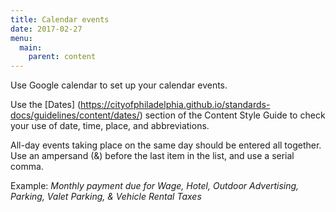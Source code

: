 ```yaml
---
title: Calendar events
date: 2017-02-27
menu:
  main:
    parent: content
---
```



Use Google calendar to set up your calendar events.

Use the [Dates] (https://cityofphiladelphia.github.io/standards-docs/guidelines/content/dates/) section of the Content Style Guide to check your use of date, time, place, and abbreviations.

All-day events taking place on the same day should be entered all together.
Use an ampersand (&) before the last item in the list, and use a serial comma.

Example: *Monthly payment due for Wage, Hotel, Outdoor Advertising, Parking, Valet Parking, & Vehicle Rental Taxes*
